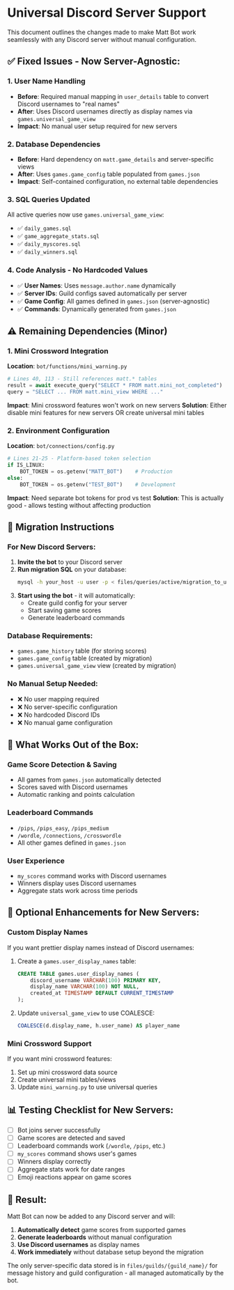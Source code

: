 # Universal Discord Server Support

This document outlines the changes made to make Matt Bot work seamlessly with any Discord server without manual configuration.

## ✅ **Fixed Issues - Now Server-Agnostic:**

### **1. User Name Handling**
- **Before**: Required manual mapping in `user_details` table to convert Discord usernames to "real names"
- **After**: Uses Discord usernames directly as display names via `games.universal_game_view`
- **Impact**: No manual user setup required for new servers

### **2. Database Dependencies**
- **Before**: Hard dependency on `matt.game_details` and server-specific views
- **After**: Uses `games.game_config` table populated from `games.json`
- **Impact**: Self-contained configuration, no external table dependencies

### **3. SQL Queries Updated**
All active queries now use `games.universal_game_view`:
- ✅ `daily_games.sql` 
- ✅ `game_aggregate_stats.sql`
- ✅ `daily_myscores.sql`
- ✅ `daily_winners.sql`

### **4. Code Analysis - No Hardcoded Values**
- ✅ **User Names**: Uses `message.author.name` dynamically
- ✅ **Server IDs**: Guild configs saved automatically per server
- ✅ **Game Config**: All games defined in `games.json` (server-agnostic)
- ✅ **Commands**: Dynamically generated from `games.json`

## ⚠️ **Remaining Dependencies (Minor)**

### **1. Mini Crossword Integration**
**Location**: `bot/functions/mini_warning.py`
```python
# Lines 40, 113 - Still references matt.* tables
result = await execute_query("SELECT * FROM matt.mini_not_completed")
query = "SELECT ... FROM matt.mini_view WHERE ..."
```

**Impact**: Mini crossword features won't work on new servers
**Solution**: Either disable mini features for new servers OR create universal mini tables

### **2. Environment Configuration**
**Location**: `bot/connections/config.py`
```python
# Lines 21-25 - Platform-based token selection
if IS_LINUX:
    BOT_TOKEN = os.getenv("MATT_BOT")    # Production
else:
    BOT_TOKEN = os.getenv("TEST_BOT")    # Development
```

**Impact**: Need separate bot tokens for prod vs test
**Solution**: This is actually good - allows testing without affecting production

## 🚀 **Migration Instructions**

### **For New Discord Servers:**

1. **Invite the bot** to your Discord server
2. **Run migration SQL** on your database:
   ```bash
   mysql -h your_host -u user -p < files/queries/active/migration_to_universal.sql
   ```
3. **Start using the bot** - it will automatically:
   - Create guild config for your server
   - Start saving game scores
   - Generate leaderboard commands

### **Database Requirements:**
- `games.game_history` table (for storing scores)
- `games.game_config` table (created by migration)
- `games.universal_game_view` view (created by migration)

### **No Manual Setup Needed:**
- ❌ No user mapping required
- ❌ No server-specific configuration
- ❌ No hardcoded Discord IDs
- ❌ No manual game configuration

## 🎯 **What Works Out of the Box:**

### **Game Score Detection & Saving**
- All games from `games.json` automatically detected
- Scores saved with Discord usernames
- Automatic ranking and points calculation

### **Leaderboard Commands**
- `/pips`, `/pips_easy`, `/pips_medium` 
- `/wordle`, `/connections`, `/crosswordle`
- All other games defined in `games.json`

### **User Experience**
- `my_scores` command works with Discord usernames
- Winners display uses Discord usernames
- Aggregate stats work across time periods

## 🔧 **Optional Enhancements for New Servers:**

### **Custom Display Names**
If you want prettier display names instead of Discord usernames:

1. Create a `games.user_display_names` table:
   ```sql
   CREATE TABLE games.user_display_names (
       discord_username VARCHAR(100) PRIMARY KEY,
       display_name VARCHAR(100) NOT NULL,
       created_at TIMESTAMP DEFAULT CURRENT_TIMESTAMP
   );
   ```

2. Update `universal_game_view` to use COALESCE:
   ```sql
   COALESCE(d.display_name, h.user_name) AS player_name
   ```

### **Mini Crossword Support**
If you want mini crossword features:

1. Set up mini crossword data source
2. Create universal mini tables/views
3. Update `mini_warning.py` to use universal queries

## 📊 **Testing Checklist for New Servers:**

- [ ] Bot joins server successfully
- [ ] Game scores are detected and saved
- [ ] Leaderboard commands work (`/wordle`, `/pips`, etc.)
- [ ] `my_scores` command shows user's games
- [ ] Winners display correctly
- [ ] Aggregate stats work for date ranges
- [ ] Emoji reactions appear on game scores

## 🎉 **Result:**

Matt Bot can now be added to any Discord server and will:
1. **Automatically detect** game scores from supported games
2. **Generate leaderboards** without manual configuration  
3. **Use Discord usernames** as display names
4. **Work immediately** without database setup beyond the migration

The only server-specific data stored is in `files/guilds/{guild_name}/` for message history and guild configuration - all managed automatically by the bot.
